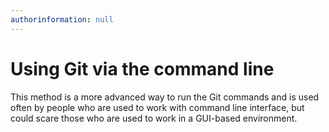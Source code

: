 ```yaml
---
authorinformation: null
---
```


# Using Git via the command line

This method is a more advanced way to run the Git commands and is used often by people who are used to work with command line interface, but could scare those who are used to work in a GUI-based environment.

